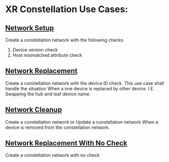 # XR Constellation Use Cases:

## [Network Setup](https://github.com/infinera/terraform-xr-network/tree/main/use_cases/network_setup)
Create a constellation network with the following checks
  1. Device version check
  2. Host mismatched attribute check

## [Network Replacement](https://github.com/infinera/terraform-xr-network/tree/main/use_cases/network_replacement)
Create a constellation network with the device ID check. This use case shall handle the situation When a one device is replaced by other device. I.E. Swapping the hub and leaf device name.

## [Network Cleanup](https://github.com/infinera/terraform-xr-network/tree/main/use_cases/network_cleanup_device)
Create a constellation network or Update a constellation network When a device is removed from the constellation network.

## [Network Replacement With No Check](https://github.com/infinera/terraform-xr-network/tree/main/use_cases/network_setup_no_check)
Create a constellation network with no check

